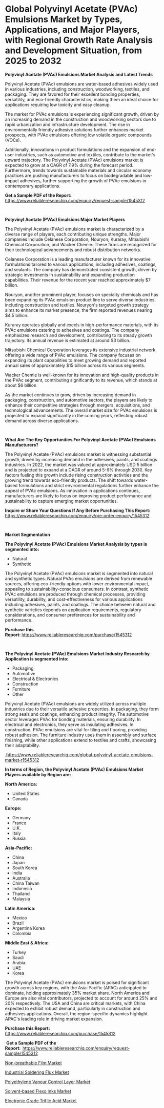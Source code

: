 <p><h1>Global Polyvinyl Acetate (PVAc) Emulsions Market by Types, Applications, and Major Players, with Regional Growth Rate Analysis and Development Situation, from 2025 to 2032</h1></p><p><strong>Polyvinyl Acetate (PVAc) Emulsions Market Analysis and Latest Trends</strong></p>
<p><p>Polyvinyl Acetate (PVAc) emulsions are water-based adhesives widely used in various industries, including construction, woodworking, textiles, and packaging. They are favored for their excellent bonding properties, versatility, and eco-friendly characteristics, making them an ideal choice for applications requiring low toxicity and easy cleanup. </p><p>The market for PVAc emulsions is experiencing significant growth, driven by an increasing demand in the construction and woodworking sectors due to rapid urbanization and infrastructure development. The rise in environmentally friendly adhesive solutions further enhances market prospects, with PVAc emulsions offering low volatile organic compounds (VOCs). </p><p>Additionally, innovations in product formulations and the expansion of end-user industries, such as automotive and textiles, contribute to the market's upward trajectory. The Polyvinyl Acetate (PVAc) emulsions market is expected to grow at a CAGR of 7.9% during the forecast period. Furthermore, trends towards sustainable materials and circular economy practices are pushing manufacturers to focus on biodegradable and low-impact adhesives, further supporting the growth of PVAc emulsions in contemporary applications.</p></p>
<p><strong>Get a Sample PDF of the Report:&nbsp;</strong> <a href="https://www.reliableresearchiq.com/enquiry/request-sample/1545312?utm_campaign=1123&utm_medium=2&utm_source=Github&utm_content=ia&utm_term=02042025&utm_id=polyvinyl-acetate-pvac-emulsions">https://www.reliableresearchiq.com/enquiry/request-sample/1545312</a></p>
<p>&nbsp;</p>
<p><strong>Polyvinyl Acetate (PVAc) Emulsions Major Market Players</strong></p>
<p><p>The Polyvinyl Acetate (PVAc) emulsions market is characterized by a diverse range of players, each contributing unique strengths. Major companies include Celanese Corporation, Nouryon, Kuraray, Mitsubishi Chemical Corporation, and Wacker Chemie. These firms are recognized for their technological advancements and robust distribution networks.</p><p>Celanese Corporation is a leading manufacturer known for its innovative formulations tailored to various applications, including adhesives, coatings, and sealants. The company has demonstrated consistent growth, driven by strategic investments in sustainability and expanding production capabilities. Their revenue for the recent year reached approximately $7 billion.</p><p>Nouryon, another prominent player, focuses on specialty chemicals and has been expanding its PVAc emulsion product line to serve diverse industries, including construction and textiles. Nouryon's targeted growth strategy aims to enhance its market presence; the firm reported revenues nearing $4.5 billion.</p><p>Kuraray operates globally and excels in high-performance materials, with its PVAc emulsions catering to adhesives and coatings. The company emphasizes research and development, contributing to its steady growth trajectory. Its annual revenue is estimated at around $3 billion.</p><p>Mitsubishi Chemical Corporation leverages its extensive industrial network, offering a wide range of PVAc emulsions. The company focuses on expanding its plant capabilities to meet growing demand and reported annual sales of approximately $15 billion across its various segments.</p><p>Wacker Chemie is well-known for its innovation and high-quality products in the PVAc segment, contributing significantly to its revenue, which stands at about $6 billion. </p><p>As the market continues to grow, driven by increasing demand in packaging, construction, and automotive sectors, the players are likely to enhance their competitive strategies through mergers, acquisitions, and technological advancements. The overall market size for PVAc emulsions is projected to expand significantly in the coming years, reflecting robust demand across diverse applications.</p></p>
<p>&nbsp;</p>
<p><strong>What Are The Key Opportunities For Polyvinyl Acetate (PVAc) Emulsions Manufacturers?</strong></p>
<p><p>The Polyvinyl Acetate (PVAc) emulsions market is witnessing substantial growth, driven by increasing demand in the adhesives, paints, and coatings industries. In 2022, the market was valued at approximately USD 5 billion and is projected to expand at a CAGR of around 5-6% through 2030. Key factors fueling this growth include rising construction activities and the growing trend towards eco-friendly products. The shift towards water-based formulations and strict environmental regulations further enhance the appeal of PVAc emulsions. As innovation in applications continues, manufacturers are likely to focus on improving product performance and sustainability to capture emerging market opportunities.</p></p>
<p><strong>Inquire or Share Your Questions If Any Before Purchasing This Report:</strong> <a href="https://www.reliableresearchiq.com/enquiry/pre-order-enquiry/1545312?utm_campaign=1123&utm_medium=2&utm_source=Github&utm_content=ia&utm_term=02042025&utm_id=polyvinyl-acetate-pvac-emulsions">https://www.reliableresearchiq.com/enquiry/pre-order-enquiry/1545312</a></p>
<p>&nbsp;</p>
<p><strong>Market Segmentation</strong></p>
<p><strong>The Polyvinyl Acetate (PVAc) Emulsions Market Analysis by types is segmented into:</strong></p>
<p><ul><li>Natural</li><li>Synthetic</li></ul></p>
<p><p>The Polyvinyl Acetate (PVAc) emulsions market is segmented into natural and synthetic types. Natural PVAc emulsions are derived from renewable sources, offering eco-friendly options with lower environmental impact, appealing to sustainability-conscious consumers. In contrast, synthetic PVAc emulsions are produced through chemical processes, providing versatility, durability, and cost-effectiveness for various applications including adhesives, paints, and coatings. The choice between natural and synthetic varieties depends on application requirements, regulatory considerations, and consumer preferences for sustainability and performance.</p></p>
<p><strong>Purchase this Report:&nbsp;</strong><a href="https://www.reliableresearchiq.com/purchase/1545312?utm_campaign=1123&utm_medium=2&utm_source=Github&utm_content=ia&utm_term=02042025&utm_id=polyvinyl-acetate-pvac-emulsions">https://www.reliableresearchiq.com/purchase/1545312</a></p>
<p>&nbsp;</p>
<p><strong>The Polyvinyl Acetate (PVAc) Emulsions Market Industry Research by Application is segmented into:</strong></p>
<p><ul><li>Packaging</li><li>Automotive</li><li>Electrical & Electronics</li><li>Construction</li><li>Furniture</li><li>Other</li></ul></p>
<p><p>Polyvinyl Acetate (PVAc) emulsions are widely utilized across multiple industries due to their versatile adhesive properties. In packaging, they form strong seals and coatings, enhancing product integrity. The automotive sector leverages PVAc for bonding materials, ensuring durability. In electrical and electronics, they serve as insulating adhesives. In construction, PVAc emulsions are vital for tiling and flooring, providing robust adhesion. The furniture industry uses them in assembly and surface finishing, while other applications extend to textiles and crafts, showcasing their adaptability.</p></p>
<p><a href="https://www.reliableresearchiq.com/global-polyvinyl-acetate-emulsions-market-r1545312?utm_campaign=1123&utm_medium=2&utm_source=Github&utm_content=ia&utm_term=02042025&utm_id=polyvinyl-acetate-pvac-emulsions">&nbsp;https://www.reliableresearchiq.com/global-polyvinyl-acetate-emulsions-market-r1545312</a></p>
<p><strong>In terms of Region, the Polyvinyl Acetate (PVAc) Emulsions Market Players available by Region are:</strong></p>
<p>
    <p> <strong> North America: </strong>
        <ul>
            <li>United States</li>
            <li>Canada</li>
        </ul>
        </p> 
    <p> <strong> Europe: </strong>
        <ul>
            <li>Germany</li>
            <li>France</li>
            <li>U.K.</li>
            <li>Italy</li>
            <li>Russia</li>
        </ul>
        </p> 
    <p> <strong> Asia-Pacific: </strong>
        <ul>
            <li>China</li>
            <li>Japan</li>
            <li>South Korea</li>
            <li>India</li>
            <li>Australia</li>
            <li>China Taiwan</li>
            <li>Indonesia</li>
            <li>Thailand</li>
            <li>Malaysia</li>
        </ul>
        </p> 
    <p> <strong> Latin America: </strong>
        <ul>
            <li>Mexico</li>
            <li>Brazil</li>
            <li>Argentina Korea</li>
            <li>Colombia</li>
        </ul>
        </p> 
    <p> <strong> Middle East & Africa: </strong>
        <ul>
            <li>Turkey</li>
            <li>Saudi</li>
            <li>Arabia</li>
            <li>UAE</li>
            <li>Korea</li>
        </ul>
    </p>
    </p>
<p><p>The Polyvinyl Acetate (PVAc) emulsions market is poised for significant growth across key regions, with the Asia-Pacific (APAC) anticipated to dominate, holding approximately 35% market share. North America and Europe are also vital contributors, projected to account for around 25% and 20% respectively. The USA and China are critical markets, with China expected to exhibit robust demand, particularly in construction and adhesives applications. Overall, the region-specific dynamics highlight APAC's leading role in driving market expansion.</p></p>
<p><strong>Purchase this Report: </strong><a href="https://www.reliableresearchiq.com/purchase/1545312?utm_campaign=1123&utm_medium=2&utm_source=Github&utm_content=ia&utm_term=02042025&utm_id=polyvinyl-acetate-pvac-emulsions">https://www.reliableresearchiq.com/purchase/1545312</a></p>
<p>&nbsp;<strong>Get a Sample PDF of the Report:&nbsp;&nbsp;</strong><a href="https://www.reliableresearchiq.com/enquiry/request-sample/1545312?utm_campaign=1123&utm_medium=2&utm_source=Github&utm_content=ia&utm_term=02042025&utm_id=polyvinyl-acetate-pvac-emulsions">https://www.reliableresearchiq.com/enquiry/request-sample/1545312</a></p>
<p><strong></strong></p>
<p><p><a href="https://github.com/puttslukis59/Market-Research-Report-List-1/blob/main/non-breathable-film-market.md?utm_campaign=1123&utm_medium=2&utm_source=Github&utm_content=ia&utm_term=02042025&utm_id=polyvinyl-acetate-pvac-emulsions">Non-breathable Film Market</a></p><p><a href="https://github.com/clemmheisefy/Market-Research-Report-List-1/blob/main/industrial-soldering-flux-market.md?utm_campaign=1123&utm_medium=2&utm_source=Github&utm_content=ia&utm_term=02042025&utm_id=polyvinyl-acetate-pvac-emulsions">Industrial Soldering Flux Market</a></p><p><a href="https://github.com/foddekampo/Market-Research-Report-List-1/blob/main/polyethylene-vapour-control-layer-market.md?utm_campaign=1123&utm_medium=2&utm_source=Github&utm_content=ia&utm_term=02042025&utm_id=polyvinyl-acetate-pvac-emulsions">Polyethylene Vapour Control Layer Market</a></p><p><a href="https://github.com/furnoirons9e/Market-Research-Report-List-1/blob/main/solvent-based-flexo-inks-market.md?utm_campaign=1123&utm_medium=2&utm_source=Github&utm_content=ia&utm_term=02042025&utm_id=polyvinyl-acetate-pvac-emulsions">Solvent-based Flexo Inks Market</a></p><p><a href="https://github.com/laverkyllozc/Market-Research-Report-List-1/blob/main/electronic-grade-triflic-acid-market.md?utm_campaign=1123&utm_medium=2&utm_source=Github&utm_content=ia&utm_term=02042025&utm_id=polyvinyl-acetate-pvac-emulsions">Electronic Grade Triflic Acid Market</a></p></p>
